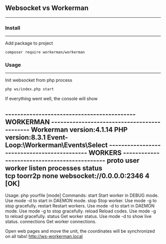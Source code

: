 ## Websocket vs Workerman
---

### Install
---

Add package to project
```bash
composer require workerman/workerman
```

### Usage
---

Init websocket from php process
```bash
php ws/index.php start
```

If everything went well, the console will show

------------------------------------------- WORKERMAN --------------------------------------------
Workerman version:4.1.14          PHP version:8.3.1           Event-Loop:\Workerman\Events\Select
-------------------------------------------- WORKERS ---------------------------------------------
proto   user            worker          listen                      processes    status           
tcp     toorr2p         none            websocket://0.0.0.0:2346    4             [OK]            
--------------------------------------------------------------------------------------------------

Usage: php yourfile <command> [mode]
Commands: 
start           Start worker in DEBUG mode.
                Use mode -d to start in DAEMON mode.
stop            Stop worker.
                Use mode -g to stop gracefully.
restart         Restart workers.
                Use mode -d to start in DAEMON mode.
                Use mode -g to stop gracefully.
reload          Reload codes.
                Use mode -g to reload gracefully.
status          Get worker status.
                Use mode -d to show live status.
connections     Get worker connections.

Open web pages and move the unit, the coordinates will be synchronized on all tabs!
http://ws-workerman.local 
